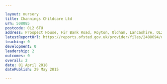 ```yaml
---

layout: nursery
title: Channings Childcare Ltd
urn: 508085
postcode: OL2 6TU
address: Prospect House, Fir Bank Road, Royton, Oldham, Lancashire, OL2 6TU
latestReportUrl: https://reports.ofsted.gov.uk/provider/files/2488694/urn/508085.pdf
teaching: 0
development: 0
leadership: 2
outcomes: 0
overall: 2
date: 01 April 2018 
datePublish: 29 May 2015

---
```

